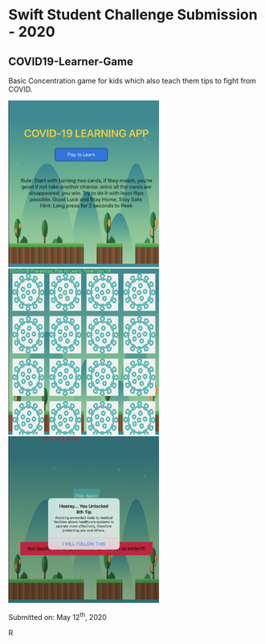 # Swift Student Challenge Submission - 2020

## COVID19-Learner-Game

Basic Concentration game for kids which also teach them tips to fight from COVID.

<img src="Running/1.png" width="300"> <img src="Running/2.png" width="300"> <img src="Running/3.png" width="300">

Submitted on: May 12<sup>th</sup>, 2020

R
